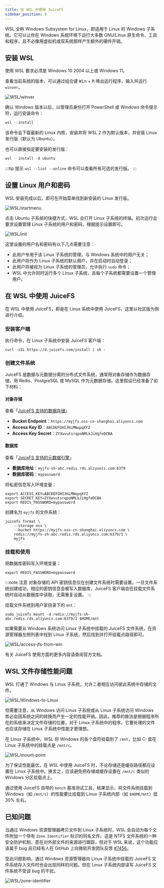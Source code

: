 ```yaml
---
title: 在 WSL 中使用 JuiceFS
sidebar_position: 9
---
```


WSL 全称 Windows Subsystem for Linux，即适用于 Linux 的 Windows 子系统。它可以让你在 Windows 系统环境下运行大多数 GNU/Linux 原生命令、工具和程序，且不必像用虚拟机或双系统那样产生额外的硬件开销。

## 安装 WSL

使用 WSL 要求必须是 Windows 10 2004 以上或 Windows 11。

查看当前系统的版本，可以通过组合键 <kbd>Win</kbd> + <kbd>R</kbd> 唤出运行程序，输入并运行 `winver`。

![WSL/winver](../images/wsl/winver.png)

确认 Windows 版本以后，以管理员身份打开 PowerShell 或 Windows 命令提示符，运行安装命令：

```powershell
wsl --install
```

该命令会下载最新的 Linux 内核，安装并将 WSL 2 作为默认版本，并安装 Linux 发行版（默认为 Ubuntu）。

也可以直接指定要安装的发行版：

```powershell
wsl --install -d ubuntu
```

:::tip 提示
`wsl --list --online`  命令可以查看所有可选的发行版。
:::

## 设置 Linux 用户和密码

WSL 安装完成以后，即可在开始菜单找到新安装的 Linux 发行版。

![WSL/startmenu](../images/wsl/startmenu.png)

点击 Ubuntu 子系统的快捷方式，WSL 会打开 Linux 子系统的终端。初次运行会要求设置管理 Linux 子系统的用户和密码，根据提示设置即可。

![WSL/init](../images/wsl/init.png)

这里设置的用户名和密码有以下几点需要注意：

- 此用户专用于该 Linux 子系统的管理，与 Windows 系统中的用户无关；
- 此用户将作为 Linux 子系统的默认用户，并在启动时自动登录；
- 此用户将被视为 Linux 子系统的管理员，允许执行 `sudo` 命令；
- WSL 中允许同时运行多个 Linux 子系统，且每个子系统都需要设置一个管理用户。

## 在 WSL 中使用 JuiceFS

在 WSL 中使用 JuiceFS，即是在 Linux 系统中使用 JuiceFS，这里以社区版为例进行介绍。

### 安装客户端

执行命令，在 Linux 子系统中安装 JuiceFS 客户端：

   ```shell
   curl -sSL https://d.juicefs.com/install | sh -
   ```

### 创建文件系统

JuiceFS 是数据与元数据分离的分布式文件系统，通常用对象存储作为数据存储，用 Redis、PostgreSQL 或 MySQL 作为元数据存储。这里假设已经准备了如下材料：

#### 对象存储

查看「[JuiceFS 支持的数据存储](../reference/how_to_set_up_object_storage.md)」

- **Bucket Endpoint**：`https://myjfs.oss-cn-shanghai.aliyuncs.com`
- **Access Key ID**：`ABCDEFGHIJKLMNopqXYZ`
- **Access Key Secret**：`ZYXwvutsrqpoNMLkJiHgfeDCBA`

#### 数据库

查看「[JuiceFS 支持的元数据引擎](../reference/how_to_set_up_metadata_engine.md)」

- **数据库地址**：`myjfs-sh-abc.redis.rds.aliyuncs.com:6379`
- **数据库密码**：`mypassword`

将私密信息写入环境变量：

```shell
export ACCESS_KEY=ABCDEFGHIJKLMNopqXYZ
export SECRET_KEY=ZYXwvutsrqpoNMLkJiHgfeDCBA
export REDIS_PASSWORD=mypassword
```

创建名为 `myjfs` 的文件系统：

```shell
juicefs format \
    --storage oss \
    --bucket https://myjfs.oss-cn-shanghai.aliyuncs.com \
    redis://myjfs-sh-abc.redis.rds.aliyuncs.com:6379/1 \
    myjfs
```

### 挂载和使用

把数据库密码写入环境变量：

```shell
export REDIS_PASSWORD=mypassword
```

:::note 注意
对象存储的 API 密钥信息仅在创建文件系统时需要设置，一旦文件系统创建成功，相应的密钥信息会被写入数据库，JuiceFS 客户端会在挂载文件系统时自动从数据库中读取，无需重复设置。
:::

挂载文件系统到用户家目录下的 `mnt`：

```shell
sudo juicefs mount -d redis://myjfs-sh-abc.redis.rds.aliyuncs.com:6379/1 $HOME/mnt
```

如果需要从 Windows 系统访问 Linux 子系统中挂载的 JuiceFS 文件系统，在资源管理器左侧列表中找到 Linux 子系统，然后找到并打开挂载点路径即可。

![WSL/access-jfs-from-win](../images/wsl/access-jfs-from-win.png)

有关 JuiceFS 使用方面的更多内容请查阅官方文档。

## WSL 文件存储性能问题

WSL 打通了 Windows 与 Linux 子系统，允许二者相互访问彼此系统中存储的文件。

![WSL/Windows-to-Linux](../images/wsl/windows-to-linux.png)

但需要注意，从 Windows 访问 Linux 子系统或从 Linux 子系统访问 Windows 势必会因系统之间的转换而产生一定的性能开销。因此，推荐的做法是根据程序所在的系统来决定文件存储的位置，对于 Linux 子系统中的程序，它要处理的文件也应该存储在 Linux 子系统中性能才更理想。

在 Linux 子系统中，WSL 将 Windows 的各个盘符挂载到了 `/mnt`，比如 C: 盘在 Linux 子系统中的挂载点是 `/mnt/c`。

![WSL/mount-point](../images/wsl/mount-point.png)

为了保证性能最优，在 WSL 中使用 JuiceFS 时，不论存储还是缓存路径都应设置在 Linux 子系统中。换言之，应该避免把存储或缓存设置在 `/mnt/c` 类似的 Windows 分区挂载点上。

通过使用 JuiceFS 自带的 `bench` 基准测试工具，结果显示，将文件系统挂载到 Windows（如 `/mnt/c`）的性能要比挂载到 Linux 子系统内部（如 `$HOME/mnt`）低 30% 左右。

## 已知问题

当通过 Windows 资源管理器拷贝文件到 Linux 子系统时，WSL 会自动为每个文件附加一个带有 `Zone.Identifier` 标识的同名文件。这是 NTFS 文件系统的一种安全防护机制，意在对外部文件的来源进行跟踪，但对于 WSL 来说，这个功能应该属于 bug 且已经有人在 GitHub 上向微软开发团队反馈 [#7456](https://github.com/microsoft/WSL/issues/7456)。

受此问题影响，通过 Windows 资源管理器向 Linux 子系统中挂载的 JuiceFS 文件系统存入文件时也会出现同样的问题。但在 Linux 子系统内部读写 JuiceFS 文件系统不受该 bug 的干扰。

![WSL/zone-identifier](../images/wsl/zone-identifier.png)
